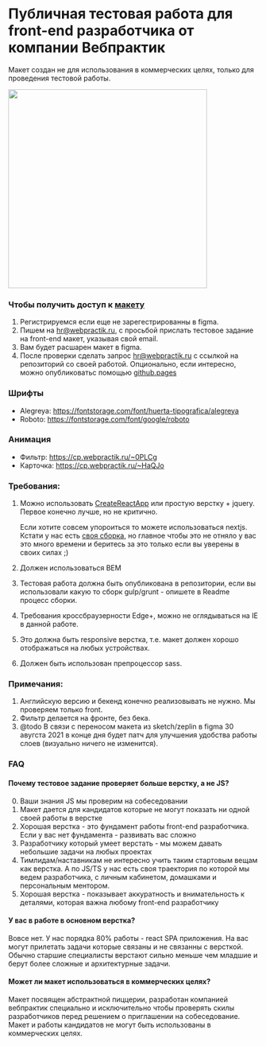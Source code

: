 # Публичная тестовая работа для front-end разработчика от компании Вебпрактик
Макет создан не для использования в коммерческих целях, только для проведения тестовой работы.

<img src="https://w6p.ru/OTAzNWE.png" width="400">

### Чтобы получить доступ к [макету](https://www.figma.com/file/vk7y1aNzIBBeYe40qsSa85/%D0%A2%D0%B5%D1%81%D1%82%D0%BE%D0%B2%D0%BE%D0%B5-%D0%B7%D0%B0%D0%B4%D0%B0%D0%BD%D0%B8%D0%B5?node-id=0%3A1)
1. Регистрируемся если еще не зарегестрированны в figma.
2. Пишем на hr@webpractik.ru, с просьбой прислать тестовое задание на front-end макет, указывая свой email.
3. Вам будет расшарен макет в figma.
4. После проверки сделать запрос hr@webpractik.ru с ссылкой на репозиторий со своей работой. Опционально, если интересно, можно опубликоватьс  помощью [github.pages](https://pages.github.com/)

### Шрифты
- Alegreya: https://fontstorage.com/font/huerta-tipografica/alegreya
- Roboto: https://fontstorage.com/font/google/roboto

### Анимация
- Фильтр: https://cp.webpractik.ru/~0PLCg
- Карточка: https://cp.webpractik.ru/~HaQJo

### Требования:
1. Можно использовать [CreateReactApp](https://github.com/facebook/create-react-app) или простую верстку + jquery. Первое конечно лучше, но не критично. 
  
    Если хотите совсем упороиться то можете использоваться nextjs. Кстати у нас есть [своя сборка](https://github.com/webpractik/nextjs-starter), но главное чтобы это не отняло у вас это много времени и беритесь за это только если вы уверены в своих силах ;)
2. Должен использоваться BEM
3. Тестовая работа должна быть опубликована в репозитории, если вы использовали какую то сборк gulp/grunt - опишете в Readme процесс сборки.
4. Требования кроссбраузерности Edge+, можно не оглядываться на IE в данной работе.
5. Это должна быть responsive верстка, т.е. макет должен хорошо отображаться на любых устройствах.
6. Должен быть использован препроцессор sass.

### Примечания:
1. Английскую версию и бекенд конечно реализовывать не нужно. Мы проверяем только front.
2. Фильтр делается на фронте, без бека.
3. @todo В связи с переносом макета из sketch/zeplin в figma 30 авугста 2021 в конце дня будет патч для улучшения удобства работы слоев (визуально ничего не изменится).

### FAQ
#### Почему тестовое задание проверяет больше верстку, а не JS?
0. Ваши знания JS мы проверим на собеседовании
1. Макет дается для кандидатов которые не могут показать ни одной своей работы в верстке
2. Хорошая верстка - это фундамент работы front-end разработчика. Если у вас нет фундамента - развивать вас сложно
3. Разработчику который умеет верстать - мы можем давать небольшие задачи на любых проектах
4. Тимлидам/наставникам не интересно учить таким стартовым вещам как верстка. А по JS/TS у нас есть своя траектория по которой мы ведем разработчика, с личным кабинетом, домашками и персональным ментором.
5. Хорошая верстка - показывает аккуратность и внимательность к деталями, которая важна любому front-end разработчику

#### У вас в работе в основном верстка?
Вовсе нет. У нас порядка 80% работы - react SPA приложения. На вас могут прилетать задачи которые связаны и не связанны с версткой. Обычно старшие специалисты верстают сильно меньше чем младшие и берут более сложные и архитектурные задачи.

#### Может ли макет использоваться в коммерческих целях?
Макет посвящен абстрактной пиццерии, разработан компанией вебпрактик специально и исключительно чтобы проверять скилы разработчиков перед решением о приглашении на собеседование. Макет и работы кандидатов не могут быть использованы в коммерческих целях.
